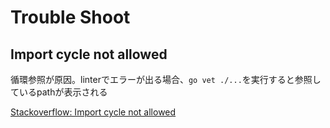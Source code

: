 # Trouble Shoot

## Import cycle not allowed

循環参照が原因。linterでエラーが出る場合、`go vet ./...`を実行すると参照しているpathが表示される

[Stackoverflow: Import cycle not allowed](https://stackoverflow.com/questions/28256923/import-cycle-not-allowed)
